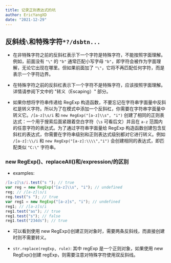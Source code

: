 ```yaml
---
title: 记录正则表达式的坑
author: EricYangXD
date: "2021-12-29"
---
```


## 反斜线`\`和特殊字符`*?/dsbtn...`

-   在非特殊字符之前的反斜杠表示下一个字符是特殊字符，不能按照字面理解。例如，前面没有 `"\"` 的 `"b"` 通常匹配小写字母 `"b"`，即字符会被作为字面理解，无论它出现在哪里。但如果前面加了 `"\"`，它将不再匹配任何字符，而是表示一个字符边界。

-   在特殊字符之前的反斜杠表示下一个字符不是特殊字符，应该按照字面理解。详情请参阅下文中的 "转义（Escaping）" 部分。

-   如果你想将字符串传递给 RegExp 构造函数，不要忘记在字符串字面量中反斜杠是转义字符。所以为了在模式中添加一个反斜杠，你需要在字符串字面量中转义它。`/[a-z]\s/i` 和 `new RegExp("[a-z]\\s", "i")` 创建了相同的正则表达式：一个用于搜索后面紧跟着空白字符（`\s` 可看后文）并且在 `a-z` 范围内的任意字符的表达式。为了通过字符串字面量给 RegExp 构造函数创建包含反斜杠的表达式，你需要在字符串级别和正则表达式级别都对它进行转义。例如 `/[a-z]:\\/i` 和 `new RegExp("[a-z]:\\\\","i")` 会创建相同的表达式，即匹配类似 `"C:\"` 字符串。

### new RegExp()、replaceAll()和/expression/的区别

-   examples:

```js
/[a-z]\s/i.test("s "); // true
var reg = new RegExp("[a-z]\\s", "i"); // undefined
reg; // /[a-z]\s/i
reg.test("s "); // true
var reg1 = new RegExp("[a-z]s", "i"); // undefined
reg1; // /[a-z]s/i
reg1.test("as"); // true
reg1.test("s"); // false
reg1.test("234ds"); // true
```

-   可以看到使用 new RegExp()创建正则对象时，需要两条反斜线，而直接创建时则不需要转义。

-   `str.replace(regExp, rule)`: 其中 regExp 是一个正则对象，如果使用 new RegExp()创建 regExp，则需要注意对特殊字符使用双反斜线。
